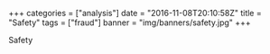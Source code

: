 +++
categories = ["analysis"]
date = "2016-11-08T20:10:58Z"
title = "Safety"
tags = ["fraud"]
banner = "img/banners/safety.jpg"
+++

Safety